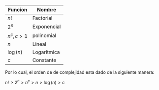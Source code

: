 
| Funcion | Nombre | 
|--------------|--------------| 
| $n!$ | Factorial |  
| $2^{n}$ | Exponencial | 
| $n^{c}, c > 1$ | polinomial | 
| $n$ | Lineal | 
| $\log(n)$ | Logaritmica |
| $c$ | Constante | 


Por lo cual, el orden de de complejidad esta dado de la siguiente manera:

$n!>2^{n}>n^{c}>n>\log(n)>c$





